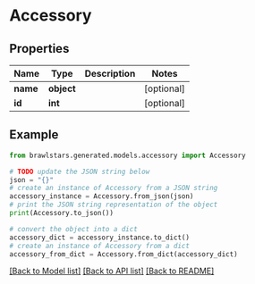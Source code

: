 # Accessory


## Properties

Name | Type | Description | Notes
------------ | ------------- | ------------- | -------------
**name** | **object** |  | [optional] 
**id** | **int** |  | [optional] 

## Example

```python
from brawlstars.generated.models.accessory import Accessory

# TODO update the JSON string below
json = "{}"
# create an instance of Accessory from a JSON string
accessory_instance = Accessory.from_json(json)
# print the JSON string representation of the object
print(Accessory.to_json())

# convert the object into a dict
accessory_dict = accessory_instance.to_dict()
# create an instance of Accessory from a dict
accessory_from_dict = Accessory.from_dict(accessory_dict)
```
[[Back to Model list]](../README.md#documentation-for-models) [[Back to API list]](../README.md#documentation-for-api-endpoints) [[Back to README]](../README.md)


